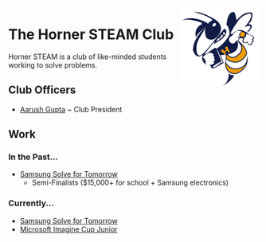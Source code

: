<img src = "https://raw.githubusercontent.com/hornersteamclub/.github/master/profile/hornerhornet.png" align = "right">

# The Horner STEAM Club
Horner STEAM is a club of like-minded students working to solve problems.

## Club Officers
- [Aarush Gupta](https://theaarushgupta.com) ~ Club President

## Work

### In the Past...
- [Samsung Solve for Tomorrow](https://www.samsung.com/us/solvefortomorrow/)
    - Semi-Finalists ($15,000+ for school + Samsung electronics)

### Currently...
- [Samsung Solve for Tomorrow](https://www.samsung.com/us/solvefortomorrow/)
- [Microsoft Imagine Cup Junior](https://imaginecup.microsoft.com/en-us/junior)
